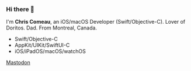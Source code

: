### Hi there 👋

I'm **Chris Comeau**, an iOS/macOS Developer (Swift/Objective-C).
Lover of Doritos. Dad. From Montreal, Canada.

* Swift/Objective-C
* AppKit/UIKit/SwiftUI-C
* iOS/iPadOS/macOS/watchOS

<a rel="me" href="https://mastodon.social/@chriscomeau">Mastodon</a>
